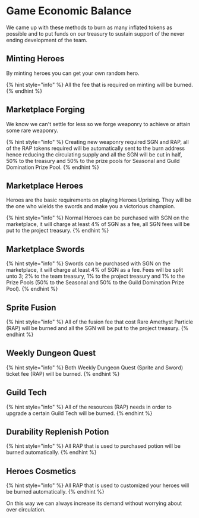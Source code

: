 # Game Economic Balance

We came up with these methods to burn as many inflated tokens as possible and to put funds on our treasury to sustain support of the never ending development of the team.

## Minting Heroes

By minting heroes you can get your own random hero.&#x20;

{% hint style="info" %}
All the fee that is required on minting will be burned.
{% endhint %}

## Marketplace Forging

We know we can't settle for less so we forge weaponry to achieve or attain some rare weaponry.&#x20;

{% hint style="info" %}
Creating new weaponry required SGN and RAP, all of the RAP tokens required will be automatically sent to the burn address hence reducing the circulating supply and all the SGN will be cut in half, 50% to the treasury and 50% to the prize pools for Seasonal and Guild Domination Prize Pool.
{% endhint %}

## Marketplace Heroes

Heroes are the basic requirements on playing Heroes Uprising. They will be the one who wields the swords and make you a victorious champion.

{% hint style="info" %}
Normal Heroes can be purchased with SGN on the marketplace, it will charge at least 4% of SGN as a fee, all SGN fees will be put to the project treasury.
{% endhint %}

## Marketplace Swords&#x20;

{% hint style="info" %}
Swords can be purchased with SGN on the marketplace, it will charge at least 4% of SGN as a fee. Fees will be split unto 3; 2% to the team treasury, 1% to the project treasury and 1% to the Prize Pools (50% to the Seasonal and 50% to the Guild Domination Prize Pool).
{% endhint %}

## Sprite Fusion

{% hint style="info" %}
All of the fusion fee that cost Rare Amethyst Particle (RAP) will be burned and all the SGN will be put to the project treasury.
{% endhint %}

## Weekly Dungeon Quest

{% hint style="info" %}
Both Weekly Dungeon Quest (Sprite and Sword) ticket fee (RAP) will be burned.
{% endhint %}

## Guild Tech

{% hint style="info" %}
All of the resources (RAP) needs in order to upgrade a certain Guild Tech will be burned.
{% endhint %}

## Durability Replenish Potion

{% hint style="info" %}
All RAP that is used to purchased potion will be burned automatically.
{% endhint %}

## Heroes Cosmetics

{% hint style="info" %}
All RAP that is used to customized your heroes will be burned automatically.
{% endhint %}

On this way we can always increase its demand without worrying about over circulation.
